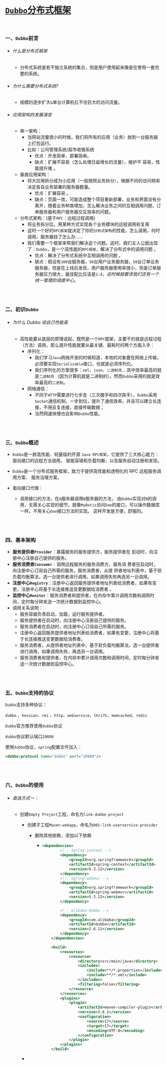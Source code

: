# [`Dubbo`分布式框架](https://dubbo.apache.org/zh/)

<br>

### 一、`Dubbo`前言

- ###### 什么是分布式框架 

  - 分布式系统是若干独立系统的集合，但是用户使用起来像是在使用一套完整的系统。

- ###### 为什么需要分布式系统? 

  - 规模的逐步扩大`&`单台计算机扛不住巨大的访问流量。

- ###### 应用架构的发展演变 

  - 单一架构：
    - 当网站流量很小的时候，我们将所有的应用（业务）放到一台服务器上打包运行。
    - 比如：公司管理系统/超市收银系统
      - 优点：开发简单、部署简单。
      - 缺点：扩展不容易（怎么处理日益增长的流量），维护不 容易，性能提升难 。
  - 垂直应用架构：
    - 将大应用拆分成为小应用（一般按照业务拆分），根据不同的访问频率决定各自业务部署的服务器数量。
      - 优点：扩展容易 。
      - 缺点：页面一改，可能造成整个项目重新部署，业务和界面没有分离开，随着业务种类增加，怎么解决业务之间的互相调用问题，订单服务器和用户服务器交互效率的问题。
  - 分布式架构：(基于`RPC`：远程过程调用) 
    - 将业务拆分后，用某种方式实现各个业务模块的远程调用和复用
    - 这时一个好的`RPC框架`就决定了你的`分布式架构`的性能，怎么调用，何时调用，服务器挂了怎么办......
    - 我们需要一个框架来帮我们解决这个问题。这时，我们主人公就出现了：`Dubbo`，是一个高性能的`RPC框架`，解决了分布式中的调用问题 。
      - 优点：解决了分布式系统中互相调用的问题 。
      - 缺点：假设有`100`台服务器，`50`台用户业务服务器，`50`台订单业务服务器，但是在上线后发现，用户服务器使用率很小，但是订单服务器压力很大，最佳配比应该是`1:4`，*这时候就要求我们还有一个统一管理的调度中心*。

<br>

<br>

### 二、初识`Dubbo`

- ###### 为什么 Dubbo 说自己性能高

  - 高性能要从底层的原理说起，既然是一个`RPC`框架，主要干的就是远程过程（方法）调用，那么提升性能就要从最关键、最耗时的两个方面入手：
    - 序列化：
      - 我们学习`Java`网络开发的时候知道，本地的对象要在网络上传输，必须要实现`Serializable`接口，也就是必须序列化。
      - 我们序列化的方案很多：`xml`、`json`、`二进制流`…   其中效率最高的就是`二进制流` （因为计算机就是二进制的）。然而`Dubbo`采用的就是效率最高的`二进制`。 
    - 网络通信：
      - 不同于`HTTP`需要进行七步走（三次握手和四次挥手），`Dubbo`采用`Socket`通信机制，一步到位，提升了通信效率，并且可以建立长连接，不用反复连接，直接传输数据；
      - 当然网速快慢也会影响`Dubbo`性能。

<br>

<br>

### 三、`Dubbo`概述

- `Dubbo`是一款高性能、轻量级的开源 `Java RPC框架`，它提供了三大核心能力：面向接口的远程方法调用， 智能容错和负载均衡，以及服务自动注册和发现。 

- `Dubbo`是一个分布式服务框架，致力于提供高性能和透明化的 RPC 远程服务调用方案、 服务治理方案。
- 面向接口代理：
  - 调用接口的方法，在`A`服务器调用`B`服务器的方法， 由`Dubbo`实现对`B`的调用，无需关心实现的细节，就像`MyBatis`访问`Dao`的接口，可以操作数据库一样。不用关心`Dao`接口方法的实现。 这样开发是方便，舒服的。

<br>

<br>

### 四、基本架构

- **服务提供者`Provider`**：暴露服务的服务提供方，服务提供者在 启动时，向注册中心注册自己提供的服务。 
- **服务消费者`Consumer`**：调用远程服务的服务消费方，服务消 费者在启动时，向注册中心订阅自己所需的服务，服务消费者，从提 供者地址列表中，基于软负载均衡算法，选一台提供者进行调用，如果调用失败再选另一台调用。 
- **注册中心`Registry`**：注册中心返回服务提供者地址列表给消费者，如果有变更，注册中心将基于长连接推送变更数据给消费者 。
- **监控中心`Monitor`**：服务消费者和提供者，在内存中累计调用次数和调用时间，定时每分钟发送一次统计数据到监控中心。
- 调用关系说明：
  - 服务容器负责启动，加载，运行服务提供者。 
  - 服务提供者在启动时，向注册中心注册自己提供的服务。 
  - 服务消费者在启动时，向注册中心订阅自己所需的服务。 
  - 注册中心返回服务提供者地址列表给消费者，如果有变更，注册中心将基于长连接推送变更数据给消费者。 
  - 服务消费者，从提供者地址列表中，基于软负载均衡算法，选一台提供者进行调用，如果调用失败，再选另一台调用。 
  - 服务消费者和提供者，在内存中累计调用次数和调用时间，定时每分钟发送一次统计数据到监控中心。

<br>

<br>

### 五、`Dubbo`支持的协议

`Dubbo`支持多种协议：

`dubbo` 、`hessian`、`rmi` 、`http`、`webservice`、`thrift`、`memcached`、`redis`

`Dubbo`官方推荐使用`dubbo`协议

`dubbo`协议默认端口`20880 `

使用`dubbo`协议，`spring`配置文件加入：

```xml
<dubbo:protocol name="dubbo" port="20880"/>
```

<br>

<br>

### 六、`Dubbo`的使用

- ###### 直连方式一：

  - 创建`Empty Project`工程，命名为`link-dubbo-project`

    - 创建子工程`Maven-webapp`，命名为`001-link-userservice-provider`

      - 删除其他依赖，添加以下依赖

        - ```xml
          <dependencies>
                  <!-- spring-context -->
                  <dependency>
                      <groupId>org.springframework</groupId>
                      <artifactId>spring-context</artifactId>
                      <version>5.3.12</version>
                  </dependency>
                  <!-- spring-webmvc -->
                  <dependency>
                      <groupId>org.springframework</groupId>
                      <artifactId>spring-webmvc</artifactId>
                      <version>5.3.12</version>
                  </dependency>
          
                  <!-- alibaba-dubbo -->
                  <dependency>
                      <groupId>com.alibaba</groupId>
                      <artifactId>dubbo</artifactId>
                      <version>2.6.11</version>
                  </dependency>
              </dependencies>
          
              <build>
                  <resources>
                      <resource>
                          <directory>src/main/java</directory>
                          <includes>
                              <include>**/*.properties</include>
                              <include>**/*.xml</include>
                          </includes>
                          <filtering>false</filtering>
                      </resource>
                  </resources>
                  <plugins>
                      <plugin>
                          <artifactId>maven-compiler-plugin</artifactId>
                          <version>3.8.1</version>
                          <configuration>
                              <source>17</source>
                              <target>17</target>
                              <encoding>UTF-8</encoding>
                          </configuration>
                      </plugin>
                  </plugins>
              </build>
          ```

    - 

